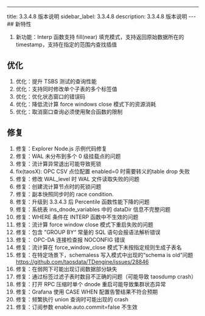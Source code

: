---
title: 3.3.4.8 版本说明
sidebar_label: 3.3.4.8
description: 3.3.4.8 版本说明
---## 新特性
1. 新功能：Interp 函数支持 fill(near) 填充模式，支持返回原始数据所在的 timestamp，支持在指定的范围内查找插值 

## 优化
1. 优化：提升 TSBS 测试的查询性能 
2. 优化：支持同时修改单个子表的多个标签值 
3. 优化：优化状态窗口的错误码 
4. 优化：降低流计算 force windows close 模式下的资源消耗 
5. 优化：取消窗口查询必须使用聚合函数的限制 

## 修复
1. 修复：Explorer Node.js 示例代码修复 
2. 修复：WAL 未分布到多个 0 级挂载点的问题 
3. 修复：流计算异常退出可能导致死锁 
4. fix(taosX): OPC CSV 点位配置 enabled=0 时需要转义的table drop 失败 
5. 修复：修改 WAL_level 时 WAL 文件读取失败的问题 
6. 修复：创建流计算节点时的死锁问题 
7. 修复：副本快照同步时的 race condition. 
8. 修复：升级到 3.3.4.3 后 Percentile 函数性能下降的问题 
9. 修复：系统表 ins_dnode_variables 中的 dataDir 信息不完整问题 
10. 修复：WHERE 条件在 INTERP 函数中不生效的问题 
11. 修复：流计算 force window close 模式下重启失败的问题 
12. 修复：包含 ”GROUP BY“ 常量的 SQL 语句会报语法解析错误 
13. 修复： OPC-DA 连接检查报 NOCONFIG 错误 
14. 修复：流计算在 force_window_close 模式下未按指定规则生成子表名 
15. 修复：在特定场景下，schemaless 写入模式中出现的“schema is old”问题 https://github.com/taosdata/TDengine/issues/28846
16. 修复：在弱网下可能出现订阅数据部分缺失 
17. 修复：通过标签过滤子表时数目不正确的问题（可能导致 taosdump crash） 
18. 修复：打开 RPC 压缩时单个 dnode 重启可能导致集群状态异常 
19. 修复：Grafana 使用 CASE WHEN 配置告警结果不符合预期 
20. 修复：频繁执行 union 查询时可能出现的 crash 
21. 修复：订阅参数 enable.auto.commit=false 不生效 

